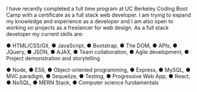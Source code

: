 I have recently completed a full time program at UC Berkeley Coding Boot Camp with a certificate as a full stack web developer.
I am trying to expand my knowledge and experience as a developer and I am also open to working on projects as a freelancer for web design. 
As a full stack developer my current skills are:

● HTML/CSS/Git, ● JavaScript, ● Bootstrap, ● The DOM, ● APIs, ● JQuery, ● JSON, ● AJAX, ● Team collaboration, ● Agile development, ● Project 
demonstration 
and storytelling

● Node, ● ES6, ● Object-oriented programming, ● Express, ● MySQL, ● MVC paradigm, ● Sequelize, ● Testing, ● Progressive Web 
App, ● React, ● NoSQL, ● MERN Stack, ● Computer science 
fundamentals
